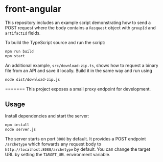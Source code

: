 # front-angular


This repository includes an example script demonstrating how to send a POST request where the body contains a `Resquest` object with `groupId` and `artifactId` fields.

To build the TypeScript source and run the script:

```bash
npm run build
npm start
```

An additional example, `src/download-zip.ts`, shows how to request a binary
file from an API and save it locally. Build it in the same way and run using

```bash
node dist/download-zip.js
```
=======
This project exposes a small proxy endpoint for development.

## Usage

Install dependencies and start the server:

```bash
npm install
node server.js
```

The server starts on port `3000` by default. It provides a POST endpoint
`/archetype` which forwards any request body to
`http://localhost:8080/archetype` by default. You can change the target
URL by setting the `TARGET_URL` environment variable.

